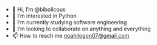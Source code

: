 - 👋 Hi, I’m @bibolicous
- 👀 I’m interested in Python
- 🌱 I’m currently studying software engineering
- 💞️ I’m looking to collaborate on anything and everything
- 📫 How to reach me noahilogon07@gmail.com

<!---
bibolicous/bibolicous is a ✨ special ✨ repository because its `README.md` (this file) appears on your GitHub profile.
You can click the Preview link to take a look at your changes.
--->

